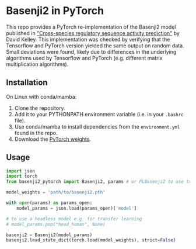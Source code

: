 # Basenji2 in PyTorch

This repo provides a PyTorch re-implementation of the Basenji2 model published in ["Cross-species regulatory sequence activity prediction"](https://doi.org/10.1371/journal.pcbi.1008050) by David Kelley. This implementation was checked by verifying that the Tensorflow and PyTorch version yielded the same output on random data. Small deviations were found, likely due to differences in the underlying algorithms used by Tensorflow and PyTorch (e.g. different matrix multiplication algorithms).

## Installation

On Linux with conda/mamba:

1. Clone the repository.
2. Add it to your PYTHONPATH environment variable (i.e. in your `.bashrc` file).
3. Use conda/mamba to install dependencies from the `environment.yml` found in the repo.
4. Download the [PyTorch weights](https://drive.google.com/file/d/1VrSyIOqcdIMbgstsJztn5P8a9h7p0Dnb/view?usp=sharing).

## Usage

```python
import json
import torch
from basenji2_pytorch import Basenji2, params # or PLBasenji2 to use training parameters from Kelley et al. 2020

model_weights = 'path/to/basenji2.pth'

with open(params) as params_open:
    model_params = json.load(params_open)['model']

# to use a headless model e.g. for transfer learning
# model_params.pop("head_human", None)

basenji2 = Basenji2(model_params)
basenji2.load_state_dict(torch.load(model_weights), strict=False)
```
